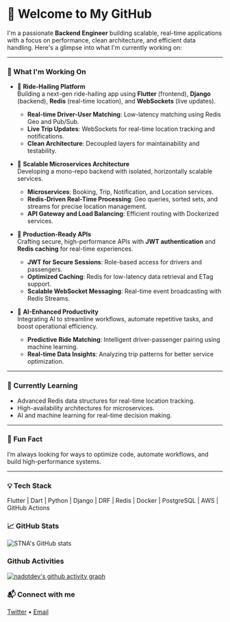 # 🚀 Welcome to My GitHub

I'm a passionate **Backend Engineer** building scalable, real-time applications with a focus on performance, clean architecture, and efficient data handling. Here's a glimpse into what I'm currently working on:

---

### 🔭 What I'm Working On

- 🚖 **Ride-Hailing Platform**  
  Building a next-gen ride-hailing app using **Flutter** (frontend), **Django** (backend), **Redis** (real-time location), and **WebSockets** (live updates).  
  - **Real-time Driver-User Matching**: Low-latency matching using Redis Geo and Pub/Sub.  
  - **Live Trip Updates**: WebSockets for real-time location tracking and notifications.  
  - **Clean Architecture**: Decoupled layers for maintainability and testability.  

- 🧱 **Scalable Microservices Architecture**  
  Developing a mono-repo backend with isolated, horizontally scalable services.  
  - **Microservices**: Booking, Trip, Notification, and Location services.  
  - **Redis-Driven Real-Time Processing**: Geo queries, sorted sets, and streams for precise location management.  
  - **API Gateway and Load Balancing**: Efficient routing with Dockerized services.  

- 🔐 **Production-Ready APIs**  
  Crafting secure, high-performance APIs with **JWT authentication** and **Redis caching** for real-time experiences.  
  - **JWT for Secure Sessions**: Role-based access for drivers and passengers.  
  - **Optimized Caching**: Redis for low-latency data retrieval and ETag support.  
  - **Scalable WebSocket Messaging**: Real-time event broadcasting with Redis Streams.  

- 🤖 **AI-Enhanced Productivity**  
  Integrating AI to streamline workflows, automate repetitive tasks, and boost operational efficiency.  
  - **Predictive Ride Matching**: Intelligent driver-passenger pairing using machine learning.  
  - **Real-time Data Insights**: Analyzing trip patterns for better service optimization.  

---

### 🌱 Currently Learning
- Advanced Redis data structures for real-time location tracking.  
- High-availability architectures for microservices.  
- AI and machine learning for real-time decision making.  

---

### 🚀 Fun Fact
I’m always looking for ways to optimize code, automate workflows, and build high-performance systems.

---

### 💡 Tech Stack
Flutter | Dart | Python | Django | DRF | Redis | Docker | PostgreSQL | AWS | GitHub Actions

### 📈 GitHub Stats
![STNA's GitHub stats](https://github-readme-stats.vercel.app/api?username=nadotdev&show_icons=true&theme=radical)

### Github Activities
[![nadotdev's github activity graph](https://github-readme-activity-graph.vercel.app/graph?username=nadotdev&theme=xcode)](https://github.com/nadotdev/)

### 📬 Connect with me
[Twitter](https://twitter.com/yourhandle) • [Email](mailto:you@example.com)
